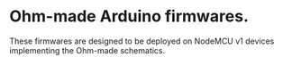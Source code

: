 # Ohm-made Arduino firmwares.

These firmwares are designed to be deployed on NodeMCU v1 devices implementing
the Ohm-made schematics.
